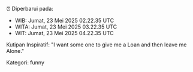 ⏰ Diperbarui pada:
- WIB: Jumat, 23 Mei 2025 02.22.35 UTC
- WITA: Jumat, 23 Mei 2025 03.22.35 UTC
- WIT: Jumat, 23 Mei 2025 04.22.35 UTC

Kutipan Inspiratif:
"I want some one to give me a Loan and then leave me Alone."


Kategori: funny

